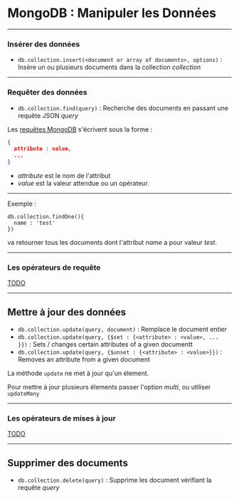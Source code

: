 # MongoDB : Manipuler les Données



---



### Insérer des données

- `db.collection.insert(<document or array of documents>, options)` : Insère un ou plusieurs documents dans la collection _collection_



---



### Requêter des données

- `db.collection.find(query)` : Recherche des documents en passant une requête JSON _query_

Les [requêtes MongoDB](https://docs.mongodb.com/manual/reference/operator/query/) s'écrivent sous la forme :
```json
{
  attribute : value,
  ...
}
```

- *attribute* est le nom de l'attribut
- *value* est la valeur attendue ou un opérateur.



***



Exemple :
```
db.collection.findOne(){
  name : 'test'
})
```
va retourner tous les documents dont l'attribut _name_ a pour valeur _test_.



***


### Les opérateurs de requête

[TODO](https://docs.mongodb.com/manual/reference/operator/query/)



---



## Mettre à jour des données

- `db.collection.update(query, document)` : Remplace le document entier
- `db.collection.update(query, {$set : {<attribute> : <value>, ...  }})` : Sets / changes certain attributes of a given documentt
- `db.collection.update(query, {$unset : {<attribute> : <value>}})` : Removes an attribute from a given document

La méthode `update` ne met à jour qu'un élement.

Pour mettre à jour plusieurs élements passer l'option *multi*, ou utiliser `updateMany`



***


### Les opérateurs de mises à jour

[TODO](https://docs.mongodb.com/manual/reference/operator/update/)



---



## Supprimer des documents
- `db.collection.delete(query)` : Supprime les document vérifiant la requête _query_
